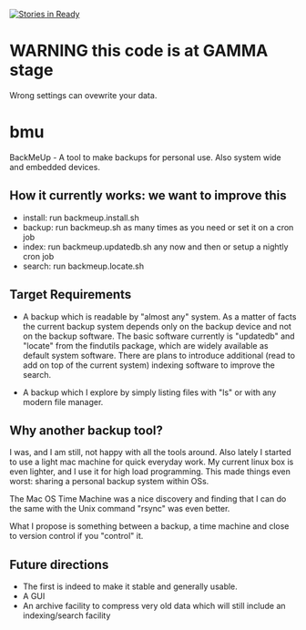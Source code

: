 [![Stories in Ready](https://badge.waffle.io/mariotti/bmu.png?label=ready&title=Ready)](https://waffle.io/mariotti/bmu)
# WARNING this code is at GAMMA stage

Wrong settings can ovewrite your data.

# bmu

BackMeUp - A tool to make backups for personal use. Also system wide and embedded devices.

## How it currently works: we want to improve this

 - install: run backmeup.install.sh
 - backup: run backmeup.sh as many times as you need or set it on a cron job
 - index: run backmeup.updatedb.sh any now and then or setup a nightly cron job
 - search: run backmeup.locate.sh

## Target Requirements

  - A backup which is readable by "almost any" system. As a matter of facts the current backup system depends
    only on the backup device and not on the backup software. The basic software currently is "updatedb" and
    "locate" from the findutils package, which are widely available as default system software.
    There are plans to introduce additional (read to add on top of the current system) indexing software
    to improve the search.
    
  - A backup which I explore by simply listing files with "ls" or with any modern file manager.

## Why another backup tool?

I was, and I am still, not happy with all the tools around. Also lately I started to use a light mac machine
for quick everyday work. My current linux box is even lighter, and I use it for high load programming.
This made things even worst: sharing a personal backup system within OSs.

The Mac OS Time Machine was a nice discovery and finding that I can do the same with the
Unix command "rsync" was even better.

What I propose is something between a backup, a time machine and close to version control if you "control" it.

## Future directions

 - The first is indeed to make it stable and generally usable.
 - A GUI
 - An archive facility to compress very old data which will still include an indexing/search facility

